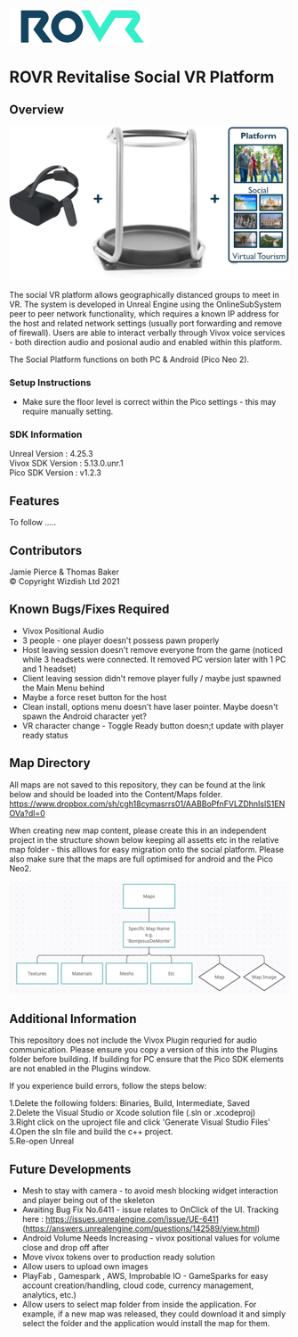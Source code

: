 <img src="ROVR_LOGO.png" width="250" />

# ROVR Revitalise Social VR Platform

## Overview
![Socal VR Platform](ROVR_IMAGE.png)

The social VR platform allows geographically distanced groups to meet in VR. The system is developed in Unreal Engine using the OnlineSubSystem peer to peer network functionality, which requires a known IP address for the host and related network settings (usually port forwarding and remove of firewall). Users are able to interact verbally through Vivox voice services - both direction audio and posional audio and enabled within this platform.

The Social Platform functions on both PC & Android (Pico Neo 2). 

### Setup Instructions
- Make sure the floor level is correct within the Pico settings - this may require manually setting. 

### SDK Information 
Unreal Version : 4.25.3\
Vivox SDK Version : 5.13.0.unr.1\
Pico SDK Version : v1.2.3

## Features
To follow .....

## Contributors 
Jamie Pierce & Thomas Baker \
© Copyright Wizdish Ltd 2021

## Known Bugs/Fixes Required
- Vivox Positional Audio
- 3 people - one player doesn't possess pawn properly
- Host leaving session doesn't remove everyone from the game (noticed while 3 headsets were connected. It removed PC version later with 1 PC and 1 headset)
- Client leaving session didn't remove player fully / maybe just spawned the Main Menu behind
- Maybe a force reset button for the host
- Clean install, options menu doesn't have laser pointer. Maybe doesn't spawn the Android character yet?
- VR character change - Toggle Ready button doesn;t update with player ready status

## Map Directory
All maps are not saved to this repository, they can be found at the link below and should be loaded into the Content/Maps folder.
https://www.dropbox.com/sh/cgh18cymasrrs01/AABBoPfnFVLZDhnIslS1ENOVa?dl=0

When creating new map content, please create this in an independent project in the structure shown below keeping all assetts etc in the relative map folder - this alllows for easy migration onto the social platform. Please also make sure that the maps are full optimised for android and the Pico Neo2. 

![Example Model Structure](MODEL_GRAPH.png)

## Additional Information
This repository does not include the Vivox Plugin requried for audio communication. Please ensure you copy a version of this into the Plugins folder before building. If building for PC ensure that the Pico SDK elements are not enabled in the Plugins window.

If you experience build errors, follow the steps below:

1.Delete the following folders: Binaries, Build, Intermediate, Saved\
2.Delete the Visual Studio or Xcode solution file (.sln or .xcodeproj)\
3.Right click on the uproject file and click 'Generate Visual Studio Files'\
4.Open the sln file and build the c++ project.\
5.Re-open Unreal

## Future Developments
- Mesh to stay with camera - to avoid mesh blocking widget interaction and player being out of the skeleton
- Awaiting Bug Fix No.6411 - issue relates to OnClick of the UI. Tracking here : https://issues.unrealengine.com/issue/UE-6411 (https://answers.unrealengine.com/questions/142589/view.html)
- Android Volume Needs Increasing - vivox positional values for volume close and drop off after
- Move vivox tokens over to production ready solution
- Allow users to upload own images
- PlayFab , Gamespark , AWS, Improbable IO - GameSparks for easy account creation/handling, cloud code, currency management, analytics, etc.)
- Allow users to select map folder from inside the application. For example, if a new map was released, they could download it and simply select the folder and the application would install the map for them.
